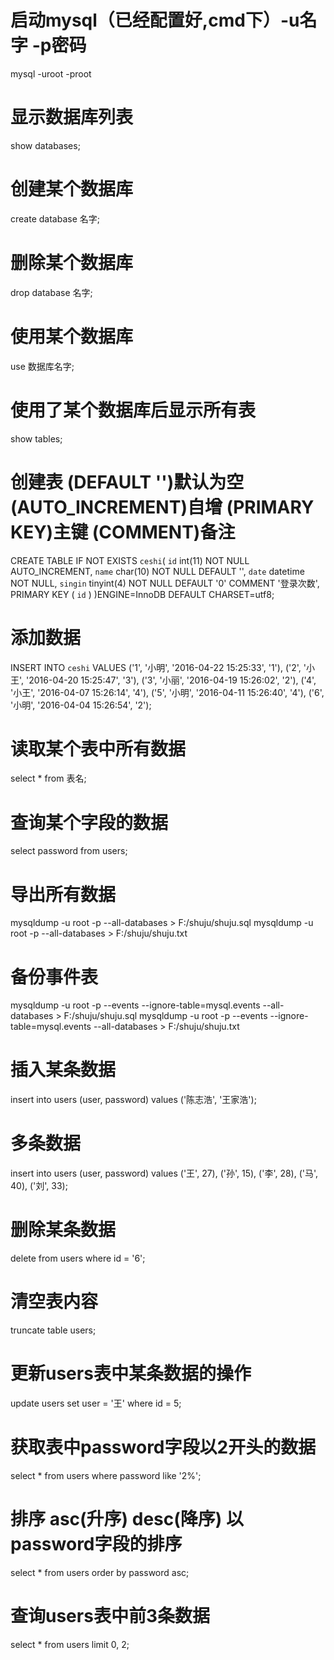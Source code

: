 # 启动mysql（已经配置好,cmd下）-u名字 -p密码
mysql -uroot -proot

# 显示数据库列表
show databases;

# 创建某个数据库
create database 名字;

# 删除某个数据库
drop database 名字;

# 使用某个数据库
use 数据库名字;

# 使用了某个数据库后显示所有表
show tables;

# 创建表 (DEFAULT '')默认为空 (AUTO_INCREMENT)自增 (PRIMARY KEY)主键 (COMMENT)备注
CREATE TABLE IF NOT EXISTS `ceshi`(
   `id` int(11) NOT NULL AUTO_INCREMENT,
   `name` char(10) NOT NULL DEFAULT '',
   `date` datetime NOT NULL,
   `singin` tinyint(4) NOT NULL DEFAULT '0' COMMENT '登录次数',
   PRIMARY KEY ( `id` )
)ENGINE=InnoDB DEFAULT CHARSET=utf8;
# 添加数据
INSERT INTO `ceshi` VALUES ('1', '小明', '2016-04-22 15:25:33', '1'), ('2', '小王', '2016-04-20 15:25:47', '3'), ('3', '小丽', '2016-04-19 15:26:02', '2'), ('4', '小王', '2016-04-07 15:26:14', '4'), ('5', '小明', '2016-04-11 15:26:40', '4'), ('6', '小明', '2016-04-04 15:26:54', '2');

# 读取某个表中所有数据
select * from 表名;
# 查询某个字段的数据
select password from users;

# 导出所有数据
mysqldump -u root -p --all-databases > F:/shuju/shuju.sql
mysqldump -u root -p --all-databases > F:/shuju/shuju.txt
# 备份事件表
mysqldump -u root -p --events --ignore-table=mysql.events --all-databases > F:/shuju/shuju.sql
mysqldump -u root -p --events --ignore-table=mysql.events --all-databases > F:/shuju/shuju.txt

# 插入某条数据
insert into users (user, password) values ('陈志浩', '王家浩');
# 多条数据
insert into users (user, password) values ('王', 27), ('孙', 15), ('李', 28), ('马', 40), ('刘', 33);

# 删除某条数据
delete from users where id = '6';

# 清空表内容
truncate table users;

# 更新users表中某条数据的操作
update users set user = '王' where id = 5;

# 获取表中password字段以2开头的数据
select * from users where password like '2%';

# 排序 asc(升序) desc(降序) 以password字段的排序
select * from users order by password asc;

# 查询users表中前3条数据
select * from users limit 0, 2;